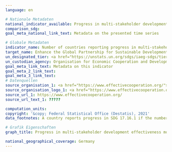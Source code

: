 ```yaml
---
language: en    

# Nationale Metadaten    
national_indicator_available: Progress in multi-stakeholder development effectiveness monitoring frameworks    
comparison_sdg:     
goal_meta_national_link_text: Metadata on the presented time series    

# Globale Metadaten    
indicator_name: Number of countries reporting progress in multi-stakeholder development effectiveness monitoring frameworks that support the achievement of the sustainable development goals    
target_name: Enhance the Global Partnership for Sustainable Development, complemented by multi-stakeholder partnerships that mobilize and share knowledge, expertise, technology and financial resources, to support the achievement of the Sustainable Development Goals in all countries, in particular developing countries    
un_designated_tier: <a href="https://unstats.un.org/sdgs/iaeg-sdgs/tier-classification/" title="Click here for more information on the UN tier classification."  target="_blank">Tier II</a>    
un_custodian_agency: Organisation for Economic Cooperation and Development (OECD)<br>United Nations Development Programme (UNDP)    
goal_meta_link_text: Metadata on this indicator    
goal_meta_2_link_text:     
goal_meta_3_link_text:         
# Datenquellen
source_organisation_1: <a href="https://www.effectivecooperation.org/"> Global Partnership for Effective Development Co-operation (GPEDC) </a>
source_organisation_logo_1: <a href="https://www.effectivecooperation.org/"><img src="https://g205sdgs.github.io/sdg-indicators/public/OrgImgEn/global.png" alt="Logo global" style="height:60px; width:148px"/></a>
source_url_1: https://www.effectivecooperation.org/
source_url_text_1: ?????

computation_units:     
copyright: '&copy; Federal Statistical Office (Destatis), 2021'    
data_footnotes: A country reports progress in SDG 17.16.1 if the number of indicators showing a positive trend is higher than the number of indicators showing a negative trend as reported in Global Partnership Monitoring Rounds.<br>• The data are based on a special evaluation of the Global Partnership and are not publicly available.    

# Grafik Eigenschaften    
graph_title: Progress in multi-stakeholder development effectiveness monitoring frameworks     

national_geographical_coverage: Germany    
---
```


<span></span>
